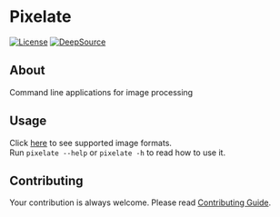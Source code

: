 # Pixelate

[![License](https://img.shields.io/github/license/rmuraix/pixelate)](./LICENSE)
[![DeepSource](https://app.deepsource.com/gh/rmuraix/pixelate.svg/?label=active+issues&token=q-nr7qZ1BorKK50kZt8nwRt-)](https://app.deepsource.com/gh/rmuraix/pixelate/?ref=repository-badge)

## About

Command line applications for image processing

## Usage

Click [here](https://github.com/image-rs/image#supported-image-formats) to see supported image formats.  
Run `pixelate --help` or `pixelate -h` to read how to use it.

## Contributing

Your contribution is always welcome. Please read [Contributing Guide](.github/CONTRIBUTING.md).
